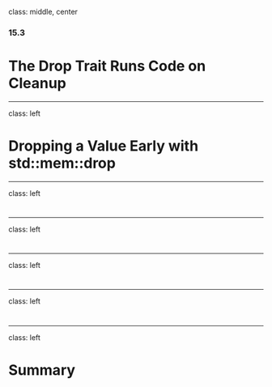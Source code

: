 class: middle, center

### 15.3

# The Drop Trait Runs Code on Cleanup

---

class: left

# Dropping a Value Early with std::mem::drop

---

class: left

# 

---

class: left

# 

---

class: left

# 

---

class: left

# 

---

class: left

# Summary
